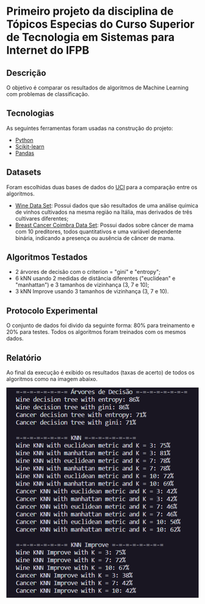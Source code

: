 # Primeiro projeto da disciplina de Tópicos Especias do Curso Superior de Tecnologia em Sistemas para Internet do IFPB

## Descrição

O objetivo é comparar os resultados de algoritmos de Machine Learning com problemas de classificação.

## Tecnologias

As seguintes ferramentas foram usadas na construção do projeto:

- [Python](https://www.python.org/)
- [Scikit-learn](https://scikit-learn.org/stable/)
- [Pandas](https://pandas.pydata.org/)

## Datasets

Foram escolhidas duas bases de dados do [UCI](https://archive.ics.uci.edu/ml/index.php) para a comparação entre os algoritmos.

- [Wine Data Set](https://archive.ics.uci.edu/ml/datasets/Wine): Possui dados que são resultados de uma análise química de vinhos cultivados na mesma região na Itália, mas derivados de três cultivares diferentes;
- [Breast Cancer Coimbra Data Set](https://archive.ics.uci.edu/ml/datasets/Breast+Cancer+Coimbra): Possui dados sobre câncer de mama com 10 preditores, todos quantitativos e uma variável dependente binária, indicando a presença ou ausência de câncer de mama.

## Algoritmos Testados

- 2 árvores de decisão com o criterion = "gini" e "entropy";
- 6 kNN usando 2 medidas de distância diferentes ("euclidean" e "manhattan") e 3 tamanhos de vizinhança (3, 7 e 10);
- 3 kNN Improve usando 3 tamanhos de vizinhança (3, 7 e 10).

## Protocolo Experimental

O conjunto de dados foi divido da seguinte forma: 80% para treinamento e 20% para testes. Todos os algoritmos foram treinados com os mesmos dados.

## Relatório

Ao final da execução é exibido os resultados (taxas de acerto) de todos os algoritmos como na imagem abaixo.

![Resultado](img/resultado.png)
